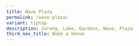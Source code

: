 ```yaml
---
title: Wave Plaza
permalink: /wave-plaza/
variant: tiptap
description: Jurong, Lake, Gardens, Wave, Plaza
third_nav_title: Book a Venue
---
```

